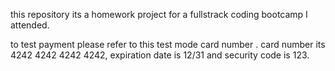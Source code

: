 this repository its a homework project for a fullstrack coding bootcamp I attended.

to test payment please refer to this test mode card number .
card number its 4242 4242 4242 4242, expiration date is 12/31 and security code is 123. 

